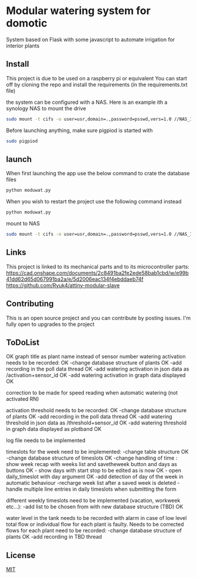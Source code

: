 # Modular watering system for domotic

System based on Flask with some javascript to automate irrigation for interior plants

## Install

This project is due to be used on a raspberry pi or equivalent
You can start off by cloning the repo and install the requirements (in the requirements.txt file)

the system can be configured with a NAS. Here is an example ith a synology NAS to mount the drive
```bash
sudo mount -t cifs -o user=usr,domain=.,password=psswd,vers=1.0 //NAS_IP/Moduwat /media/NAS/
```

Before launching anything, make sure pigpiod is started with
```bash
sudo pigpiod
```

## launch
When first launching the app use the below command to crate the database files
```bash
python moduwat.py
```
When you wish to restart the project use the following command instead
```bash
python moduwat.py
```
mount to NAS
```bash
sudo mount -t cifs -o user=usr,domain=.,password=psswd,vers=1.0 //NAS_IP/Moduwat /media/NAS/
```

## Links
This project is linked to its mechanical parts and to its microcontroller parts:
https://cad.onshape.com/documents/2c8491ba2fe2ede58bab1cbd/w/e99b41dd62d65d067991ba2a/e/5d2006eac134f4ebddaeb74f
https://github.com/Ryuk4/attiny-modular-slave

## Contributing
This is an open source project and you can contribute by posting issues. I'm fully open to upgrades to the project


## ToDoList
OK graph title as plant name instead of sensor number
watering activation needs to be recorded: OK
    -change database structure of plants OK
    -add recording in the poll data thread OK
    -add watering activation in json data as /activation+sensor_id OK
    -add watering activation in graph data displayed OK
    
correction to be made for speed reading when automatic watering (not activated RN)

activation threshold needs to be recorded: OK
    -change database structure of plants OK
    -add recording in the poll data thread OK
    -add watering threshold in json data as /threshold+sensor_id OK
    -add watering threshold in graph data displayed as plotband OK

log file needs to be implemented

timeslots for the week need to be implemented:
    -change table structure OK
    -change database structure of timeslots OK
    -change handling of time : show week recap with weeks list and savetheweek button and days as buttons OK
    - show days with start stop to be edited as is now OK
    - open daily_timeslot with day argument OK
    -add detection of day of the week in automatic behaviour
    -recharge week list after a saved week is deleted
    -handle multiple line entries in daily timeslots when submitting the form

    
different weekly timeslots need to be implemented (vacation, workweek etc...):
    -add list to be chosen from with new database structure (TBD) OK
    
water level in the tank needs to be recorded with alarm in case of low level
total flow or individual flow for each plant is faulty. Needs to be corrected
flows for each plant need to be recorded:
    -change database structure of plants OK
    -add recording in TBD thread
    




## License
[MIT](https://choosealicense.com/licenses/mit/)




